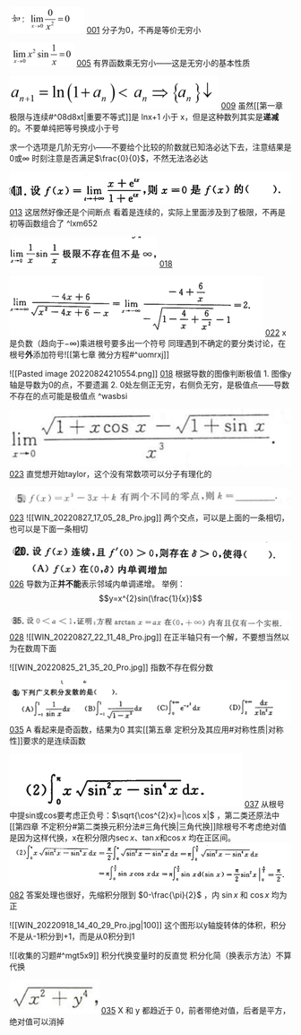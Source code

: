 ![](Attachment/20220708231103.png)
	 [001](bookxnotepro://opennote/?nb={bf3dc445-0c59-4185-bcd0-3d63797cc6cb}&book=43a8ddb447e812db0b53f95f0fb7e921&page=0&x=134&y=477&id=1044)
	 分子为0，不再是等价无穷小

![](Attachment/20220709004439.png)
	 [005](bookxnotepro://opennote/?nb={bf3dc445-0c59-4185-bcd0-3d63797cc6cb}&book=43a8ddb447e812db0b53f95f0fb7e921&page=4&x=171&y=224&id=1096)
	 有界函数乘无穷小——这是无穷小的基本性质

![](Attachment/20220728232300.png)
	[009](bookxnotepro://opennote/?nb={bf3dc445-0c59-4185-bcd0-3d63797cc6cb}&book=43a8ddb447e812db0b53f95f0fb7e921&page=8&x=183&y=269&id=1162)
	虽然[[第一章 极限与连续#^08d8xt|重要不等式]]是 lnx+1 小于 x，但是这种数列其实是**递减**的。不要单纯把等号换成小于号

求一个选项是几阶无穷小——不要给个比较的阶数就已知洛必达下去，注意结果是0或$\infty$
	时刻注意是否满足$\frac{0}{0}$，不然无法洛必达

![](Attachment/20220729232512.png)
	[013](bookxnotepro://opennote/?nb={512382f5-a3a5-4617-b335-e716d4b5f10c}&book=7c79fd0abca65e43b34474f815f9e7ce&page=12&x=164&y=433&id=2)
	这居然好像还是个间断点
		看着是连续的，实际上里面涉及到了极限，不再是初等函数组合了
		 ^lxm652

![](Attachment/20220810222521.png)
	[018](bookxnotepro://opennote/?nb={512382f5-a3a5-4617-b335-e716d4b5f10c}&book=b58fa85d19ce1d4b81c4b85dda1d104f&page=17&x=158&y=467&id=31&uuid=41f69afb60ba56d191046b4aa73a53c0)

![](Attachment/20220810232241.png)
	[022](bookxnotepro://opennote/?nb={512382f5-a3a5-4617-b335-e716d4b5f10c}&book=b58fa85d19ce1d4b81c4b85dda1d104f&page=21&x=337&y=476&id=40&uuid=9e92fc1bd4d7cdf89f26f3a1aa31cda5)
	x是负数（趋向于$-\infty$)乘进根号要多出一个符号
	同理遇到不确定的要分类讨论，在根号**外**添加符号![[第七章 微分方程#^uomrxj]]

![[Pasted image 20220824210554.png]]
	[018](bookxnotepro://opennote/?nb={214cb125-5d23-4d98-a6be-193ff2248daa}&book=b031d6b3dcd76797850d98a4b61794f8&page=17&x=318&y=461&id=6730&uuid=fc03bfaebb53187ff03ff5a3d1fb15ee)
	根据导数的图像判断极值
	1. 图像y轴是导数为0的点，不要遗漏
	2. 0处左侧正无穷，右侧负无穷，是极值点——导数不存在的点可能是极值点
	 ^wasbsi

![](Attachment/20220825163905.png)
	[023](bookxnotepro://opennote/?nb={512382f5-a3a5-4617-b335-e716d4b5f10c}&book=7c79fd0abca65e43b34474f815f9e7ce&page=22&x=152&y=194&id=93&uuid=d85e91af60eb6f0d7d899cf4d62a00ae)
	直觉想开始taylor，这个没有常数项可以分子有理化的

![](Attachment/20220827170432.png)
	[023](bookxnotepro://opennote/?nb={512382f5-a3a5-4617-b335-e716d4b5f10c}&book=7c79fd0abca65e43b34474f815f9e7ce&page=22&x=176&y=574&id=125&uuid=af466a31d80e8d8152957413fc4b25c4)
	![[WIN_20220827_17_05_28_Pro.jpg]]
	两个交点，可以是上面的一条相切，也可以是下面一条相切

![](Attachment/20220827200109.png)
	[026](bookxnotepro://opennote/?nb={512382f5-a3a5-4617-b335-e716d4b5f10c}&book=7c79fd0abca65e43b34474f815f9e7ce&page=25&x=187&y=154&id=134&uuid=127e8cb74a0f932ad384225f764354ed)
	导数为正**并不能**表示邻域内单调递增。
	举例：
	$$y=x^{2}sin(\frac{1}{x})$$ 

![](Attachment/20220827220951.png)
	[028](bookxnotepro://opennote/?nb={512382f5-a3a5-4617-b335-e716d4b5f10c}&book=7c79fd0abca65e43b34474f815f9e7ce&page=27&x=228&y=66&id=144&uuid=1037bc49ef4d7d386a0cf3e1beb8edb6)
	![[WIN_20220827_22_11_48_Pro.jpg]]
	在正半轴只有一个解，不要想当然以为在数周下面


![[WIN_20220825_21_35_20_Pro.jpg]]
指数不存在假分数

![](Attachment/20220915143437.png)
	[035](bookxnotepro://opennote/?nb={512382f5-a3a5-4617-b335-e716d4b5f10c}&book=7c79fd0abca65e43b34474f815f9e7ce&page=34&x=233&y=499&id=445&uuid=75ffe680df6d797e8f3744fd9866707e)
	A 看起来是奇函数，结果为0
	其实[[第五章 定积分及其应用#对称性质|对称性]]要求的是连续函数

![](Attachment/20220915201049.png)
	[037](bookxnotepro://opennote/?nb={512382f5-a3a5-4617-b335-e716d4b5f10c}&book=7c79fd0abca65e43b34474f815f9e7ce&page=36&x=309&y=162&id=452&uuid=f33efbdc7de5929c6867765d50af74f1)
	从根号中提sin或cos要考虑正负号：$\sqrt{\cos^{2}x}=|\cos x|$ ，第二类还原法中[[第四章 不定积分#第二类换元积分法#三角代换|三角代换]]除根号不考虑绝对值是因为这样代换，x在积分限内$\sec x$、$\tan x$和$\cos x$ 均在正区间。
	![](Attachment/20220915201916.png)
	[082](bookxnotepro://opennote/?nb={512382f5-a3a5-4617-b335-e716d4b5f10c}&book=b58fa85d19ce1d4b81c4b85dda1d104f&page=81&x=252&y=670&id=451&uuid=47bade7ad3e467fe7dd495fbdc01e0e8) 
	答案处理也很好，先缩积分限到 $0-\frac{\pi}{2}$ ，内 $\sin x$ 和 $\cos x$ 均为正

![[WIN_20220918_14_40_29_Pro.jpg|100]]
这个图形以y轴旋转体的体积，积分不是从-1积分到+1，而是从0积分到1

![[收集的习题#^mgt5x9]]
积分代换变量时的反直觉
积分化简（换表示方法）不算代换

![](Attachment/20221004203145.png)
	[035](bookxnotepro://opennote/?nb={4b0b849c-f284-459f-9b9c-e14b0ecf8ba2}&book=4f1972a39d8f1176257957a09d832b75&page=34&x=186&y=195&id=37&uuid=75efed372d5895d75a1effa1fd1076fb)
	X 和 y 都趋近于 0，前者带绝对值，后者是平方，绝对值可以消掉
	